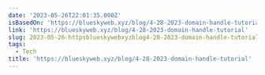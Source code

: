```yaml
---
date: '2023-05-26T22:01:35.000Z'
isBasedOn: 'https://blueskyweb.xyz/blog/4-28-2023-domain-handle-tutorial'
link: 'https://blueskyweb.xyz/blog/4-28-2023-domain-handle-tutorial'
slug: 2023-05-26-httpsblueskywebxyzblog4-28-2023-domain-handle-tutorial
tags:
  - Tech
title: 'https://blueskyweb.xyz/blog/4-28-2023-domain-handle-tutorial'
---
```



